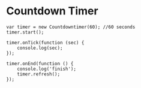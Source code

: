 # Countdown Timer #

    var timer = new Countdowntimer(60); //60 seconds    
    timer.start();
	
	timer.onTick(function (sec) {
    	console.log(sec);
    }); 
   
    timer.onEnd(function () {
    	console.log('finish');
    	timer.refresh();
    });    
    
